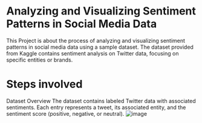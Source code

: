 # Analyzing and Visualizing Sentiment Patterns in Social Media Data

This Project is about the process of analyzing and visualizing sentiment patterns in social media data using a sample dataset. The dataset provided from Kaggle contains sentiment analysis on Twitter data, focusing on specific entities or brands.

# Steps involved

Dataset Overview
The dataset contains labeled Twitter data with associated sentiments. Each entry represents a tweet, its associated entity, and the sentiment score (positive, negative, or neutral).
![image](https://github.com/user-attachments/assets/d2127e13-cba2-4e52-8757-02e8d91a910e)

